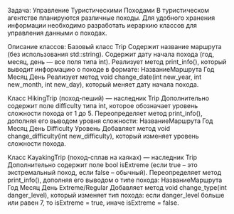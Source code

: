 Задача: Управление Туристическими Походами
В туристическом агентстве планируются различные походы. Для удобного хранения информации необходимо разработать иерархию классов для управления данными о походах.

Описание классов:
Базовый класс Trip
        Содержит название маршрута (без использования std::string).
        Содержит дату начала похода (год, месяц, день — все поля типа int).
        Реализует метод print_info(), который выводит информацию о походе в формате:
        НазваниеМаршрута Год Месяц День
        Реализует метод void change_date(int new_year, int new_month, int new_day), который меняет дату начала похода.
        
Класс HikingTrip (поход-пеший) — наследник Trip
        Дополнительно содержит поле difficulty типа int, которое обозначает уровень сложности похода от 1 до 5.
        Переопределяет метод print_info(), дополняя его выводом уровня сложности:
        НазваниеМаршрута Год Месяц День Difficulty Уровень
        Добавляет метод void change_difficulty(int new_difficulty), который изменяет уровень сложности похода.
        
Класс KayakingTrip (поход-сплав на каяках) — наследник Trip
        Дополнительно содержит поле bool isExtreme (если true – это экстремальный поход, если false – обычный).
        Переопределяет метод print_info(), дополняя его выводом о типе похода:
        НазваниеМаршрута Год Месяц День Extreme/Regular
        Добавляет метод void change_type(int danger_level), который изменяет тип похода: если danger_level больше или равен 7, то isExtreme = true, иначе isExtreme = false.
